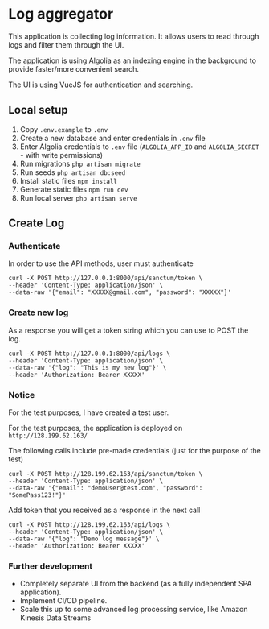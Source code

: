 # Log aggregator

This application is collecting log information. It allows users to read through logs and filter them through the UI.

The application is using Algolia as an indexing engine in the background to provide faster/more convenient search.

The UI is using VueJS for authentication and searching.

## Local setup

1. Copy `.env.example` to `.env`
1. Create a new database and enter credentials in `.env` file
1. Enter Algolia credentials to `.env` file (`ALGOLIA_APP_ID` and `ALGOLIA_SECRET` - with write permissions)
1. Run migrations `php artisan migrate`
1. Run seeds `php artisan db:seed`
1. Install static files `npm install`
1. Generate static files `npm run dev`
1. Run local server `php artisan serve` 

## Create Log

### Authenticate

In order to use the API methods, user must authenticate

```
curl -X POST http://127.0.0.1:8000/api/sanctum/token \
--header 'Content-Type: application/json' \
--data-raw '{"email": "XXXXX@gmail.com", "password": "XXXXX"}'
```

### Create new log

As a response you will get a token string which you can use to POST the log.

```
curl -X POST http://127.0.0.1:8000/api/logs \
--header 'Content-Type: application/json' \
--data-raw '{"log": "This is my new log"}' \
--header 'Authorization: Bearer XXXXX'   
```

### Notice

For the test purposes, I have created a test user.

For the test purposes, the application is deployed on `http://128.199.62.163/`

The following calls include pre-made credentials (just for the purpose of the test) 
```
curl -X POST http://128.199.62.163/api/sanctum/token \
--header 'Content-Type: application/json' \
--data-raw '{"email": "demoUser@test.com", "password": "SomePass123!"}'
```

Add token that you received as a response in the next call
```
curl -X POST http://128.199.62.163/api/logs \
--header 'Content-Type: application/json' \
--data-raw '{"log": "Demo log message"}' \
--header 'Authorization: Bearer XXXXX'   
```

### Further development

* Completely separate UI from the backend (as a fully independent SPA application).
* Implement CI/CD pipeline.
* Scale this up to some advanced log processing service, like Amazon Kinesis Data Streams
